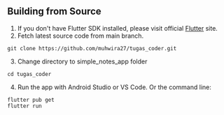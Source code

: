 ## Building from Source

1. If you don't have Flutter SDK installed, please visit official [Flutter](https://flutter.dev/) site.
2. Fetch latest source code from main branch.

```
git clone https://github.com/muhwira27/tugas_coder.git
```

3. Change directory to simple_notes_app folder

```
cd tugas_coder
```

4. Run the app with Android Studio or VS Code. Or the command line:

```
flutter pub get
flutter run
```

